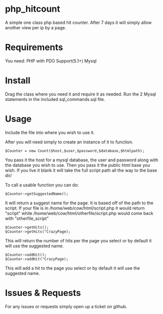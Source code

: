 php_hitcount
============

A simple one class php based hit counter. 
After 7 days it will simply allow another view per ip by a page.

Requirements
============
You need:
    PHP with PDO Support(5.1+)
    Mysql

Install
============

Drag the class where you need it and require it as needed. 
Run the 2 Mysql statements in the included sql_commands.sql file.

Usage
============

Include the file into where you wish to use it.

After you will need simply to create an instance of it to function.
```
$Counter = new Count($host,$user,$password,$database,$htmlpath);
```
You pass it the host for a mysql database, the user and password along with the database you wish to use. Then you pass it the public html base you wish. If you live it blank it will take the full script path all the way to the base dir/


To call a usable function you can do:
```
$Counter->getSuggestedName();
```
It will return a suggest name for the page. It is based off of the path to the script.
If your file is in /home/web/cow/html/script.php it would return "script" while /home/web/cow/html/otherfile/script.php would come back with "otherfile_script"

```
$Counter->getHits();
$Counter->getHits("CrazyPage);
```
This will return the number of hits per the page you select or by default it will use the suggested name.

```
$Counter->addHit();
$Counter->addHit("CrazyPage);
```
This will add a hit to the page you select or by default it will use the suggested name.

Issues & Requests
============

For any issues or requests simply open up a ticket on github.
